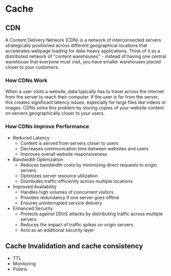 # Cache

## CDN

A Content Delivery Network (CDN) is a network of interconnected servers strategically positioned across different geographical locations that accelerates webpage loading for data-heavy applications.
Think of it as a distributed network of "content warehouses" - instead of having one central warehouse that everyone must visit, you have smaller warehouses placed closer to your customers.

### How CDNs Work

When a user visits a website, data typically has to travel across the internet from the server to reach their computer.
If the user is far from the server, this creates significant latency issues, especially for large files like videos or images.
CDNs solve this problem by storing copies of your website content on servers geographically closer to your users.

### How CDNs Improve Performance

- Reduced Latency
  - Content is served from servers closer to users
  - Decreases communication time between websites and users
  - Improves overall website responsiveness
- Bandwidth Optimization
  - Reduces bandwidth costs by minimizing direct requests to origin servers
  - Optimizes server resource utilization
  - Distributes traffic efficiently across multiple locations
- Improved Availability
  - Handles high volumes of concurrent visitors
  - Provides redundancy if one server goes offline
  - Ensures uninterrupted service delivery
- Enhanced Security
  - Protects against DDoS attacks by distributing traffic across multiple servers
  - Reduces the impact of traffic spikes on origin servers
  - Acts as an additional security layer

## Cache Invalidation and cache consistency

- TTL
- Monitoring
- Polaris

